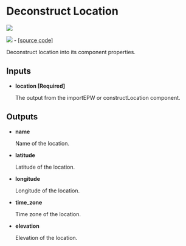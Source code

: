 # Deconstruct Location

![](../../images/components/Deconstruct\_Location.png)

![](../../images/icons/Deconstruct\_Location.png) - [\[source code\]](https://github.com/ladybug-tools/ladybug-grasshopper/blob/master/ladybug\_grasshopper/src/LB%20Deconstruct%20Location.py)

Deconstruct location into its component properties.

## Inputs

*   **location \[Required]**

    The output from the importEPW or constructLocation component.&#x20;

## Outputs

*   **name**

    Name of the location.&#x20;
*   **latitude**

    Latitude of the location.&#x20;
*   **longitude**

    Longitude of the location.&#x20;
*   **time\_zone**

    Time zone of the location.&#x20;
*   **elevation**

    Elevation of the location.&#x20;
